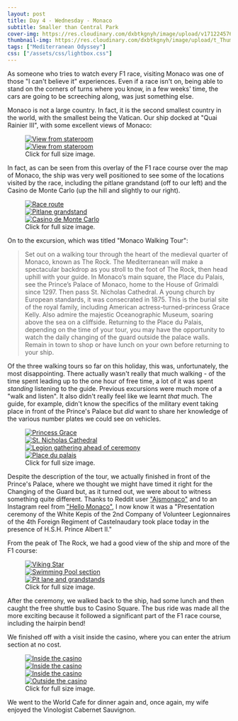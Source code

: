 ```yaml
---
layout: post
title: Day 4 - Wednesday - Monaco
subtitle: Smaller than Central Park
cover-img: https://res.cloudinary.com/dxbtkgnyh/image/upload/v1712245762/2024-viking-mediterranean-odyssey/marseille-to-monaco_zcwero.png
thumbnail-img: https://res.cloudinary.com/dxbtkgnyh/image/upload/t_Thumbnail/v1712245762/2024-viking-mediterranean-odyssey/marseille-to-monaco_zcwero.png
tags: ["Mediterranean Odyssey"]
css: ["/assets/css/lightbox.css"]
---
```


As someone who tries to watch every F1 race, visiting Monaco was one of those "I can't believe it" experiences. Even if a race isn't on, being able to stand on the corners of turns where you know, in a few weeks' time, the cars are going to be screeching along, was just something else.

Monaco is not a large country. In fact, it is the second smallest country in the world, with the smallest being the Vatican. Our ship docked at "Quai Rainier III", with some excellent views of Monaco:

<figure>
    <div class="d-flex flex-row flex-wrap" style="gap: 5px">
        <div class="p-2">
            <a href="https://res.cloudinary.com/dxbtkgnyh/image/upload/v1712248553/2024-viking-mediterranean-odyssey/PXL_20240404_055403375_w6oz0i.jpg"
                data-lightbox="monaco" data-title="View from stateroom">
                <img src="https://res.cloudinary.com/dxbtkgnyh/image/upload/t_Thumbnail/v1712248553/2024-viking-mediterranean-odyssey/PXL_20240404_055403375_w6oz0i.jpg"
                    alt="View from stateroom">
            </a>
        </div>
        <div class="p-2">
            <a href="https://res.cloudinary.com/dxbtkgnyh/image/upload/v1712255688/2024-viking-mediterranean-odyssey/PXL_20240404_055417976_yqkvhv.jpg"
                data-lightbox="monaco" data-title="View from stateroom">
                <img src="https://res.cloudinary.com/dxbtkgnyh/image/upload/t_Thumbnail/v1712255688/2024-viking-mediterranean-odyssey/PXL_20240404_055417976_yqkvhv.jpg"
                    alt="View from stateroom">
            </a>
        </div>
    </div>
    <figcaption>Click for full size image.</figcaption>
</figure>

In fact, as can be seen from this overlay of the F1 race course over the map of Monaco, the ship was very well positioned to see some of the locations visited by the race, including the pitlane grandstand (off to our left) and the Casino de Monte Carlo (up the hill and slightly to our right).

<figure>
    <div class="d-flex flex-row flex-wrap" style="gap: 5px">
        <div class="p-2">
            <a href="https://res.cloudinary.com/dxbtkgnyh/image/upload/v1712324886/2024-viking-mediterranean-odyssey/Screenshot_2024-04-05_141719_fyfdvv.png"
                data-lightbox="f1" data-title="Race route">
                <img src="https://res.cloudinary.com/dxbtkgnyh/image/upload/t_Thumbnail/v1712324886/2024-viking-mediterranean-odyssey/Screenshot_2024-04-05_141719_fyfdvv.png"
                    alt="Race route">
            </a>
        </div>
        <div class="p-2">
            <a href="https://res.cloudinary.com/dxbtkgnyh/image/upload/v1712249105/2024-viking-mediterranean-odyssey/PXL_20240404_064516603_rl84ro.jpg"
                data-lightbox="f1" data-title="Pitlane grandstand">
                <img src="https://res.cloudinary.com/dxbtkgnyh/image/upload/t_Thumbnail/v1712249105/2024-viking-mediterranean-odyssey/PXL_20240404_064516603_rl84ro.jpg"
                    alt="Pitlane grandstand">
            </a>
        </div>
        <div class="p-2">
            <a href="https://res.cloudinary.com/dxbtkgnyh/image/upload/v1712249051/2024-viking-mediterranean-odyssey/PXL_20240404_055446662_sjnkkd.jpg"
                data-lightbox="f1" data-title="Casino de Monte Carlo">
                <img src="https://res.cloudinary.com/dxbtkgnyh/image/upload/t_Thumbnail/v1712249051/2024-viking-mediterranean-odyssey/PXL_20240404_055446662_sjnkkd.jpg"
                    alt="Casino de Monte Carlo">
            </a>
        </div>
    </div>
    <figcaption>Click for full size image.</figcaption>
</figure>

On to the excursion, which was titled "Monaco Walking Tour":

> Set out on a walking tour through the heart of the medieval quarter of Monaco, known as The Rock. The Mediterranean will make a spectacular backdrop as you stroll to the foot of The Rock, then head uphill with your guide. In Monaco’s main square, the Place du Palais, see the Prince’s Palace of Monaco, home to the House of Grimaldi since 1297. Then pass St. Nicholas Cathedral. A young church by European standards, it was consecrated in 1875. This is the burial site of the royal family, including American actress-turned-princess Grace Kelly. Also admire the majestic Oceanographic Museum, soaring above the sea on a cliffside. Returning to the Place du Palais, depending on the time of your tour, you may have the opportunity to watch the daily changing of the guard outside the palace walls. Remain in town to shop or have lunch on your own before returning to your ship.

Of the three walking tours so far on this holiday, this was, unfortunately, the most disappointing. There actually wasn't really that much walking - of the time spent leading up to the one hour of free time, a lot of it was spent *standing* listening to the guide. Previous excursions were much more of a "walk and listen". It also didn't really feel like we learnt *that* much. The guide, for example, didn't know the specifics of the military event taking place in front of the Prince's Palace but *did* want to share her knowledge of the various number plates we could see on vehicles.

<figure>
    <div class="d-flex flex-row flex-wrap" style="gap: 5px">
        <div class="p-2">
            <a href="https://res.cloudinary.com/dxbtkgnyh/image/upload/v1712255693/2024-viking-mediterranean-odyssey/PXL_20240404_080658464.PORTRAIT_dscijt.jpg"
                data-lightbox="tour" data-title="Princess Grace">
                <img src="https://res.cloudinary.com/dxbtkgnyh/image/upload/t_Thumbnail/v1712255693/2024-viking-mediterranean-odyssey/PXL_20240404_080658464.PORTRAIT_dscijt.jpg"
                    alt="Princess Grace">
            </a>
        </div>
        <div class="p-2">
            <a href="https://res.cloudinary.com/dxbtkgnyh/image/upload/v1712255703/2024-viking-mediterranean-odyssey/PXL_20240404_082242984_bat3t5.jpg"
                data-lightbox="tour" data-title="St. Nicholas Cathedral">
                <img src="https://res.cloudinary.com/dxbtkgnyh/image/upload/t_Thumbnail/v1712255703/2024-viking-mediterranean-odyssey/PXL_20240404_082242984_bat3t5.jpg"
                    alt="St. Nicholas Cathedral">
            </a>
        </div>
        <div class="p-2">
            <a href="https://res.cloudinary.com/dxbtkgnyh/image/upload/v1712255686/2024-viking-mediterranean-odyssey/PXL_20240404_082249830_xw3fb8.jpg"
                data-lightbox="tour" data-title="Legion gathering ahead of ceremony">
                <img src="https://res.cloudinary.com/dxbtkgnyh/image/upload/t_Thumbnail/v1712255686/2024-viking-mediterranean-odyssey/PXL_20240404_082249830_xw3fb8.jpg"
                    alt="Legion gathering ahead of ceremony">
            </a>
        </div>
        <div class="p-2">
            <a href="https://res.cloudinary.com/dxbtkgnyh/image/upload/v1712248614/2024-viking-mediterranean-odyssey/PXL_20240404_084001359_akocqx.jpg"
                data-lightbox="tour" data-title="Place du palais">
                <img src="https://res.cloudinary.com/dxbtkgnyh/image/upload/t_Thumbnail/v1712248614/2024-viking-mediterranean-odyssey/PXL_20240404_084001359_akocqx.jpg"
                    alt="Place du palais">
            </a>
        </div>
    </div>
    <figcaption>Click for full size image.</figcaption>
</figure>

Despite the description of the tour, we actually finished in front of the Prince's Palace, where we thought we might have timed it right for the Changing of the Guard but, as it turned out, we were about to witness something quite different. Thanks to Reddit user ["Ajsmonaco"](https://www.reddit.com/user/Ajsmonaco/) and to an Instagram reel from ["Hello Monaco"](https://www.instagram.com/reel/C5Vo6TUNJ36/?igsh=MW1mY3I3ZG00dTduaQ==), I now know it was a "Presentation ceremony of the White Kepis of the 2nd Company of Volunteer Legionnaires of the 4th Foreign Regiment of Castelnaudary took place today in the presence of H.S.H. Prince Albert II."

From the peak of The Rock, we had a good view of the ship and more of the F1 course:

<figure>
    <div class="d-flex flex-row flex-wrap" style="gap: 5px">
        <div class="p-2">
            <a href="https://res.cloudinary.com/dxbtkgnyh/image/upload/v1712248831/2024-viking-mediterranean-odyssey/PXL_20240404_084122235_qba9km.jpg"
                data-lightbox="rock-view" data-title="Viking Star">
                <img src="https://res.cloudinary.com/dxbtkgnyh/image/upload/t_Thumbnail/v1712248831/2024-viking-mediterranean-odyssey/PXL_20240404_084122235_qba9km.jpg"
                    alt="Viking Star">
            </a>
        </div>
        <div class="p-2">
            <a href="https://res.cloudinary.com/dxbtkgnyh/image/upload/v1712255693/2024-viking-mediterranean-odyssey/PXL_20240404_084144002_agt65j.jpg"
                data-lightbox="rock-view" data-title="Swimming Pool section">
                <img src="https://res.cloudinary.com/dxbtkgnyh/image/upload/t_Thumbnail/v1712255693/2024-viking-mediterranean-odyssey/PXL_20240404_084144002_agt65j.jpg"
                    alt="Swimming Pool section">
            </a>
        </div>
        <div class="p-2">
            <a href="https://res.cloudinary.com/dxbtkgnyh/image/upload/v1712249737/2024-viking-mediterranean-odyssey/PXL_20240404_100630234_ub0mhn.jpg"
                data-lightbox="rock-view" data-title="Pit lane and grandstands">
                <img src="https://res.cloudinary.com/dxbtkgnyh/image/upload/t_Thumbnail/v1712249737/2024-viking-mediterranean-odyssey/PXL_20240404_100630234_ub0mhn.jpg"
                    alt="Pit lane and grandstands">
            </a>
        </div>
    </div>
    <figcaption>Click for full size image.</figcaption>
</figure>

After the ceremony, we walked back to the ship, had some lunch and then caught the free shuttle bus to Casino Square. The bus ride was made all the more exciting because it followed a significant part of the F1 race course, including the hairpin bend!

We finished off with a visit inside the casino, where you can enter the atrium section at no cost.

<figure>
    <div class="d-flex flex-row flex-wrap" style="gap: 5px">
        <div class="p-2">
            <a href="https://res.cloudinary.com/dxbtkgnyh/image/upload/v1712255654/2024-viking-mediterranean-odyssey/PXL_20240404_121500606_avfkdz.jpg"
                data-lightbox="casino" data-title="Inside the casino">
                <img src="https://res.cloudinary.com/dxbtkgnyh/image/upload/t_Thumbnail/v1712255654/2024-viking-mediterranean-odyssey/PXL_20240404_121500606_avfkdz.jpg"
                    alt="Inside the casino">
            </a>
        </div>
        <div class="p-2">
            <a href="https://res.cloudinary.com/dxbtkgnyh/image/upload/v1712249718/2024-viking-mediterranean-odyssey/PXL_20240404_121621570.MP_hivxil.jpg"
                data-lightbox="casino" data-title="Inside the casino">
                <img src="https://res.cloudinary.com/dxbtkgnyh/image/upload/t_Thumbnail/v1712249718/2024-viking-mediterranean-odyssey/PXL_20240404_121621570.MP_hivxil.jpg"
                    alt="Inside the casino">
            </a>
        </div>
        <div class="p-2">
            <a href="https://res.cloudinary.com/dxbtkgnyh/image/upload/v1712249629/2024-viking-mediterranean-odyssey/PXL_20240404_121639652.MP_glq6w8.jpg"
                data-lightbox="casino" data-title="Inside the casino">
                <img src="https://res.cloudinary.com/dxbtkgnyh/image/upload/t_Thumbnail/v1712249629/2024-viking-mediterranean-odyssey/PXL_20240404_121639652.MP_glq6w8.jpg"
                    alt="Inside the casino">
            </a>
        </div>
        <div class="p-2">
            <a href="https://res.cloudinary.com/dxbtkgnyh/image/upload/v1712249729/2024-viking-mediterranean-odyssey/PXL_20240404_121910442.MP_hyboi8.jpg"
                data-lightbox="casino" data-title="Outside the casino">
                <img src="https://res.cloudinary.com/dxbtkgnyh/image/upload/t_Thumbnail/v1712249729/2024-viking-mediterranean-odyssey/PXL_20240404_121910442.MP_hyboi8.jpg"
                    alt="Outside the casino">
            </a>
        </div>
    </div>
    <figcaption>Click for full size image.</figcaption>
</figure>

We went to the World Cafe for dinner again and, once again, my wife enjoyed the Vinologist Cabernet Sauvignon.

<script src="/assets/js/lightbox-plus-jquery.js"></script>
